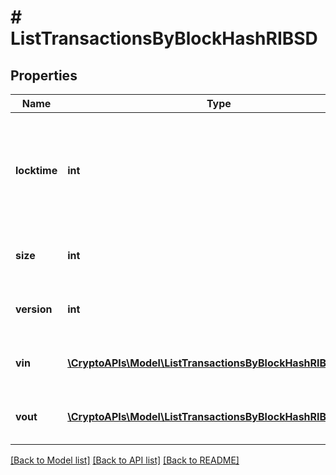 # # ListTransactionsByBlockHashRIBSD

## Properties

Name | Type | Description | Notes
------------ | ------------- | ------------- | -------------
**locktime** | **int** | Represents the time at which a particular transaction can be added to the blockchain. |
**size** | **int** | Represents the total size of this transaction. |
**version** | **int** | Represents transaction version number. |
**vin** | [**\CryptoAPIs\Model\ListTransactionsByBlockHashRIBSDVin[]**](ListTransactionsByBlockHashRIBSDVin.md) | Represents the transaction inputs. |
**vout** | [**\CryptoAPIs\Model\ListTransactionsByBlockHashRIBSDVout[]**](ListTransactionsByBlockHashRIBSDVout.md) | Represents the transaction outputs. |

[[Back to Model list]](../../README.md#models) [[Back to API list]](../../README.md#endpoints) [[Back to README]](../../README.md)
